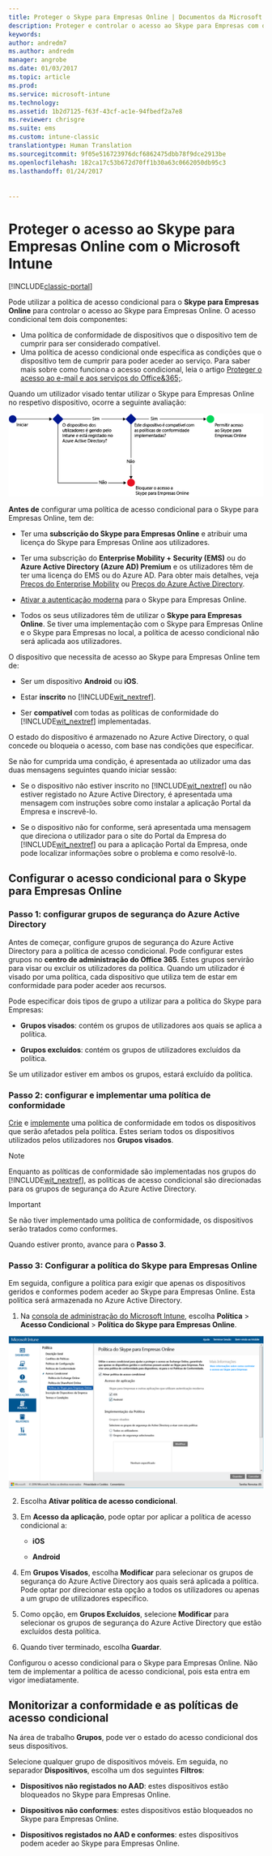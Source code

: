 ```yaml
---
title: Proteger o Skype para Empresas Online | Documentos da Microsoft
description: Proteger e controlar o acesso ao Skype para Empresas com o acesso condicional.
keywords: 
author: andredm7
ms.author: andredm
manager: angrobe
ms.date: 01/03/2017
ms.topic: article
ms.prod: 
ms.service: microsoft-intune
ms.technology: 
ms.assetid: 1b2d7125-f63f-43cf-ac1e-94fbedf2a7e8
ms.reviewer: chrisgre
ms.suite: ems
ms.custom: intune-classic
translationtype: Human Translation
ms.sourcegitcommit: 9f05e516723976dcf6862475dbb78f9dce2913be
ms.openlocfilehash: 182ca17c53b672d70ff1b30a63c0662050db95c3
ms.lasthandoff: 01/24/2017


---
```


# <a name="protect-access-to-skype-for-business-online-with-microsoft-intune"></a>Proteger o acesso ao Skype para Empresas Online com o Microsoft Intune

[!INCLUDE[classic-portal](../includes/classic-portal.md)]

Pode utilizar a política de acesso condicional para o **Skype para Empresas Online** para controlar o acesso ao Skype para Empresas Online.
O acesso condicional tem dois componentes:
- Uma política de conformidade de dispositivos que o dispositivo tem de cumprir para ser considerado compatível.
- Uma política de acesso condicional onde especifica as condições que o dispositivo tem de cumprir para poder aceder ao serviço.
Para saber mais sobre como funciona o acesso condicional, leia o artigo [Proteger o acesso ao e-mail e aos serviços do Office&365;](restrict-access-to-email-and-o365-services-with-microsoft-intune.md).

Quando um utilizador visado tentar utilizar o Skype para Empresas Online no respetivo dispositivo, ocorre a seguinte avaliação:

![Diagrama que mostra os pontos de decisão que servem para determinar se um dispositivo tem permissão para aceder ao Skype para Empresas Online ou é bloqueado](../media/ConditionalAccess_SkypeforBusiness.png)

**Antes de** configurar uma política de acesso condicional para o Skype para Empresas Online, tem de:
- Ter uma **subscrição do Skype para Empresas Online** e atribuir uma licença do Skype para Empresas Online aos utilizadores.
- Ter uma subscrição do **Enterprise Mobility + Security (EMS)** ou do **Azure Active Directory (Azure AD) Premium** e os utilizadores têm de ter uma licença do EMS ou do Azure AD. Para obter mais detalhes, veja [Preços do Enterprise Mobility](https://www.microsoft.com/en-us/cloud-platform/enterprise-mobility-pricing) ou [Preços do Azure Active Directory](https://azure.microsoft.com/en-us/pricing/details/active-directory/).

-   [Ativar a autenticação moderna](https://docs.microsoft.com/en-us/intune/deploy-use/restrict-access-to-skype-for-business-online-with-microsoft-intune) para o Skype para Empresas Online.
-  Todos os seus utilizadores têm de utilizar o **Skype para Empresas Online**. Se tiver uma implementação com o Skype para Empresas Online e o Skype para Empresas no local, a política de acesso condicional não será aplicada aos utilizadores.

O dispositivo que necessita de acesso ao Skype para Empresas Online tem de:

-   Ser um dispositivo **Android** ou **iOS**.

-   Estar **inscrito** no [!INCLUDE[wit_nextref](../includes/wit_nextref_md.md)].

-   Ser **compatível** com todas as políticas de conformidade do [!INCLUDE[wit_nextref](../includes/wit_nextref_md.md)] implementadas.


O estado do dispositivo é armazenado no Azure Active Directory, o qual concede ou bloqueia o acesso, com base nas condições que especificar.

Se não for cumprida uma condição, é apresentada ao utilizador uma das duas mensagens seguintes quando iniciar sessão:

-   Se o dispositivo não estiver inscrito no [!INCLUDE[wit_nextref](../includes/wit_nextref_md.md)] ou não estiver registado no Azure Active Directory, é apresentada uma mensagem com instruções sobre como instalar a aplicação Portal da Empresa e inscrevê-lo.

-   Se o dispositivo não for conforme, será apresentada uma mensagem que direciona o utilizador para o site do Portal da Empresa do [!INCLUDE[wit_nextref](../includes/wit_nextref_md.md)] ou para a aplicação Portal da Empresa, onde pode localizar informações sobre o problema e como resolvê-lo.

## <a name="configure-conditional-access-for-skype-for-business-online"></a>Configurar o acesso condicional para o Skype para Empresas Online

### <a name="step-1-configure-azure-active-directory-security-groups"></a>Passo 1: configurar grupos de segurança do Azure Active Directory
Antes de começar, configure grupos de segurança do Azure Active Directory para a política de acesso condicional. Pode configurar estes grupos no **centro de administração do Office 365**. Estes grupos servirão para visar ou excluir os utilizadores da política. Quando um utilizador é visado por uma política, cada dispositivo que utiliza tem de estar em conformidade para poder aceder aos recursos.

Pode especificar dois tipos de grupo a utilizar para a política do Skype para Empresas:

-   **Grupos visados**: contém os grupos de utilizadores aos quais se aplica a política.

-   **Grupos excluídos**: contém os grupos de utilizadores excluídos da política.

Se um utilizador estiver em ambos os grupos, estará excluído da política.

### <a name="step-2-configure-and-deploy-a-compliance-policy"></a>Passo 2: configurar e implementar uma política de conformidade
[Crie](create-a-device-compliance-policy-in-microsoft-intune.md) e [implemente](deploy-and-monitor-a-device-compliance-policy-in-microsoft-intune.md) uma política de conformidade em todos os dispositivos que serão afetados pela política. Estes seriam todos os dispositivos utilizados pelos utilizadores nos **Grupos visados**.

> [!NOTE]
> Enquanto as políticas de conformidade são implementadas nos grupos do [!INCLUDE[wit_nextref](../includes/wit_nextref_md.md)], as políticas de acesso condicional são direcionadas para os grupos de segurança do Azure Active Directory.


> [!IMPORTANT]
> Se não tiver implementado uma política de conformidade, os dispositivos serão tratados como conformes.

Quando estiver pronto, avance para o **Passo 3**.

### <a name="step-3-configure-the-skype-for-business-online-policy"></a>Passo 3: Configurar a política do Skype para Empresas Online
Em seguida, configure a política para exigir que apenas os dispositivos geridos e conformes podem aceder ao Skype para Empresas Online. Esta política será armazenada no Azure Active Directory.

1.  Na [consola de administração do Microsoft Intune](https://manage.microsoft.com), escolha **Política** > **Acesso Condicional** > **Política do Skype para Empresas Online**.

  ![Captura de ecrã da página de política de acesso condicional do Skype para Empresas Online](./media/conditional_access_SFBPolicy.png)

2.  Escolha **Ativar política de acesso condicional**.

3.  Em **Acesso da aplicação**, pode optar por aplicar a política de acesso condicional a:

    -   **iOS**

    -   **Android**

4.  Em **Grupos Visados**, escolha **Modificar** para selecionar os grupos de segurança do Azure Active Directory aos quais será aplicada a política. Pode optar por direcionar esta opção a todos os utilizadores ou apenas a um grupo de utilizadores específico.

5.  Como opção, em **Grupos Excluídos**, selecione **Modificar** para selecionar os grupos de segurança do Azure Active Directory que estão excluídos desta política.

6.  Quando tiver terminado, escolha **Guardar**.

Configurou o acesso condicional para o Skype para Empresas Online. Não tem de implementar a política de acesso condicional, pois esta entra em vigor imediatamente.


## <a name="monitor-the-compliance-and-conditional-access-policies"></a>Monitorizar a conformidade e as políticas de acesso condicional
Na área de trabalho **Grupos**, pode ver o estado do acesso condicional dos seus dispositivos.

Selecione qualquer grupo de dispositivos móveis. Em seguida, no separador **Dispositivos**, escolha um dos seguintes **Filtros**:

* **Dispositivos não registados no AAD**: estes dispositivos estão bloqueados no Skype para Empresas Online.

* **Dispositivos não conformes**: estes dispositivos estão bloqueados no Skype para Empresas Online.

* **Dispositivos registados no AAD e conformes**: estes dispositivos podem aceder ao Skype para Empresas Online.

